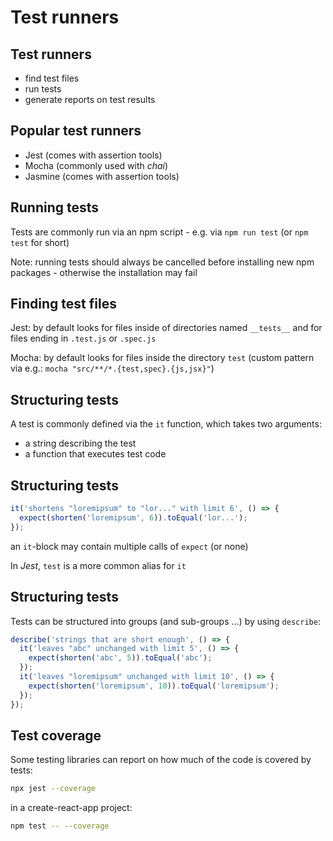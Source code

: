 # Test runners

## Test runners

- find test files
- run tests
- generate reports on test results

## Popular test runners

- Jest (comes with assertion tools)
- Mocha (commonly used with _chai_)
- Jasmine (comes with assertion tools)

## Running tests

Tests are commonly run via an npm script - e.g. via `npm run test` (or `npm test` for short)

Note: running tests should always be cancelled before installing new npm packages - otherwise the installation may fail

## Finding test files

Jest: by default looks for files inside of directories named `__tests__` and for files ending in `.test.js` or `.spec.js`

Mocha: by default looks for files inside the directory `test` (custom pattern via e.g.: `mocha "src/**/*.{test,spec}.{js,jsx}"`)

## Structuring tests

A test is commonly defined via the `it` function, which takes two arguments:

- a string describing the test
- a function that executes test code

## Structuring tests

```js
it('shortens "loremipsum" to "lor..." with limit 6', () => {
  expect(shorten('loremipsum', 6)).toEqual('lor...');
});
```

an `it`-block may contain multiple calls of `expect` (or none)

In _Jest_, `test` is a more common alias for `it`

## Structuring tests

Tests can be structured into groups (and sub-groups ...) by using `describe`:

```js
describe('strings that are short enough', () => {
  it('leaves "abc" unchanged with limit 5', () => {
    expect(shorten('abc', 5)).toEqual('abc');
  });
  it('leaves "loremipsum" unchanged with limit 10', () => {
    expect(shorten('loremipsum', 10)).toEqual('loremipsum');
  });
});
```

## Test coverage

Some testing libraries can report on how much of the code is covered by tests:

```bash
npx jest --coverage
```

in a create-react-app project:

```bash
npm test -- --coverage
```
